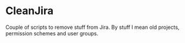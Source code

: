 # CleanJira
Couple of scripts to remove stuff from Jira. By stuff I mean old projects, permission schemes and user groups.
